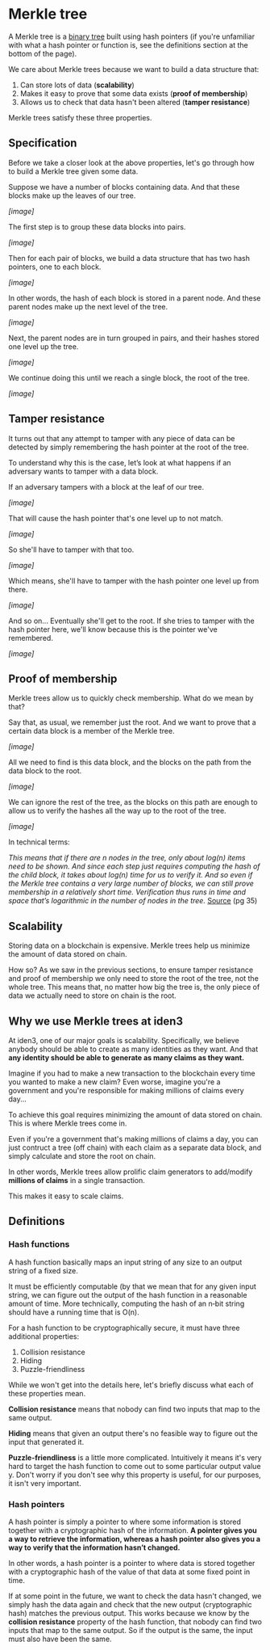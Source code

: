 # Merkle tree

A Merkle tree is a [binary tree](https://en.wikipedia.org/wiki/Binary_tree) built using hash pointers (if you're unfamiliar with what a hash pointer or function is, see the definitions section at the bottom of the page).

We care about Merkle trees because we want to build a data structure that:

1. Can store lots of data (**scalability**)
2. Makes it easy to prove that some data exists (**proof of membership**)
3. Allows us to check that data hasn't been altered (**tamper resistance**)

Merkle trees satisfy these three properties.

## Specification

Before we take a closer look at the above properties, let's go through how to build a Merkle tree given some data.

Suppose we have a number of blocks containing data. And that these blocks make up the leaves of our tree.

*[image]*

The first step is to group these data blocks into pairs.

*[image]*

Then for each pair of blocks, we build a data structure that has two hash
pointers, one to each block.

*[image]*

In other words, the hash of each block is stored in a parent node. And these parent nodes make up the next level of the tree.

*[image]*

Next, the parent nodes are in turn grouped in pairs, and their hashes stored one level up the tree.

*[image]*

We continue doing this until we reach a single block, the root of the tree.

*[image]*

## Tamper resistance

It turns out that any attempt to tamper with any piece of data can be detected by simply remembering
the hash pointer at the root of the tree.

To understand why this is the case, let’s look at what happens if an adversary wants to tamper with a data block.

If an adversary tampers with a block at the leaf of our tree.

*[image]*

That will cause the hash pointer that's one level up to not match.

*[image]*

So she'll have to tamper with that too.

*[image]*

Which means, she'll have to tamper with the hash pointer one level up from there.

*[image]*

And so on... Eventually she'll get to the root. If she tries to tamper with the hash pointer here, we'll know because this is the pointer we've remembered.

*[image]*

## Proof of membership

Merkle trees allow us to quickly check membership. What do we mean by that?

Say that, as usual, we remember just the root. And we want to prove that a certain data block is a member of the Merkle tree.

*[image]*

All we need to find is this data block, and the blocks on the path from the data block to the root.

*[image]*

We can ignore the rest of the tree, as the blocks on this path are enough to allow us to verify the hashes all the way up to the root of the tree.

*[image]*

In technical terms:

*This means that if there are n nodes in the tree, only about log(n) items need to be shown. And since each step just requires computing the hash of the child block, it takes about log(n) time for us to verify it. And so even if the Merkle tree contains a very large number of blocks, we can still prove membership in a relatively short time. Verification thus runs in time and space that’s logarithmic in the number of nodes in the tree.* [Source](https://d28rh4a8wq0iu5.cloudfront.net/bitcointech/readings/princeton_bitcoin_book.pdf) (pg 35)

## Scalability

Storing data on a blockchain is expensive. Merkle trees help us minimize the amount of data stored on chain.

How so? As we saw in the previous sections, to ensure tamper resistance and proof of membership we only need to store the root of the tree, not the whole tree. This means that, no matter how big the tree is, the only piece of data we actually need to store on chain is the root.

## Why we use Merkle trees at iden3

At iden3, one of our major goals is scalability. Specifically, we believe anybody should be able to create as many identities as they want. And that **any identity should be able to generate as many claims as they want.**

Imagine if you had to make a new transaction to the blockchain every time you wanted to make a new claim? Even worse, imagine you're a government and you're responsible for making millions of claims every day...

To achieve this goal requires minimizing the amount of data stored on chain. This is where Merkle trees come in.

Even if you're a government that's making millions of claims a day, you can just contruct a tree (off chain) with each claim as a separate data block, and simply calculate and store the root on chain.

In other words, Merkle trees allow prolific claim generators to add/modify **millions of claims** in a single transaction.

This makes it easy to scale claims.

## Definitions


### Hash functions

A hash function basically maps an input string of any size to an output string of a fixed size.

It must be efficiently computable (by that we mean that for any given input string, we can figure out the output of the hash function in a reasonable amount of time. More technically, computing the hash of an n‐bit string should have a running time that is O(n).

For a hash function to be cryptographically secure, it must have three additional properties: 

1. Collision resistance
2. Hiding
3. Puzzle-friendliness

While we won't get into the details here, let's briefly discuss what each of these properties mean.

**Collision resistance** means that nobody can find two inputs that map to the same output.

**Hiding** means that given an output there's no feasible way to figure out the input that generated it.

**Puzzle-friendliness** is a little more complicated. Intuitively it means it's very hard to target the hash function to come out to some particular output value y. Don't worry if you don't see why this property is useful, for our purposes, it isn't very important.


### Hash pointers

A hash pointer is simply a pointer to where some information is stored together with a cryptographic hash of the
information. **A pointer gives you a way to retrieve the information, whereas a hash pointer also gives you a way to verify that the information hasn’t changed.**

In other words, a hash pointer is a pointer to where data is stored together with a cryptographic hash of the value of that data at some fixed point in time.

If at some point in the future, we want to check the data hasn't changed, we simply hash the data again and check that the new output (cryptographic hash) matches the previous output. This works because we know by the **collision resistance** property of the hash function, that nobody can find two inputs that map to the same output. So if the output is the same, the input must also have been the same.
